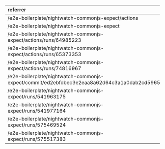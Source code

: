 | referrer                                                                                    | count | uniques |
| :------------------------------------------------------------------------------------------ | :---- | :------ |
| /e2e-boilerplate/nightwatch-commonjs-expect/actions                                         | 2     | 1       |
| /e2e-boilerplate/nightwatch-commonjs-expect                                                 | 1     | 1       |
| /e2e-boilerplate/nightwatch-commonjs-expect/actions/runs/64985223                           | 1     | 1       |
| /e2e-boilerplate/nightwatch-commonjs-expect/actions/runs/65373353                           | 1     | 1       |
| /e2e-boilerplate/nightwatch-commonjs-expect/actions/runs/74816967                           | 1     | 1       |
| /e2e-boilerplate/nightwatch-commonjs-expect/commit/ed2ebfdbec3e2eaa8a62d64c3a1a0dab2cd5965f | 1     | 1       |
| /e2e-boilerplate/nightwatch-commonjs-expect/runs/541963175                                  | 1     | 1       |
| /e2e-boilerplate/nightwatch-commonjs-expect/runs/541977164                                  | 1     | 1       |
| /e2e-boilerplate/nightwatch-commonjs-expect/runs/575469524                                  | 1     | 1       |
| /e2e-boilerplate/nightwatch-commonjs-expect/runs/575517383                                  | 1     | 1       |